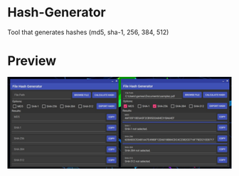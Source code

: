 # Hash-Generator
Tool that generates hashes (md5, sha-1, 256, 384, 512)

# Preview
![preview](./docs/preview.jpg "Hash Generator Preview")
